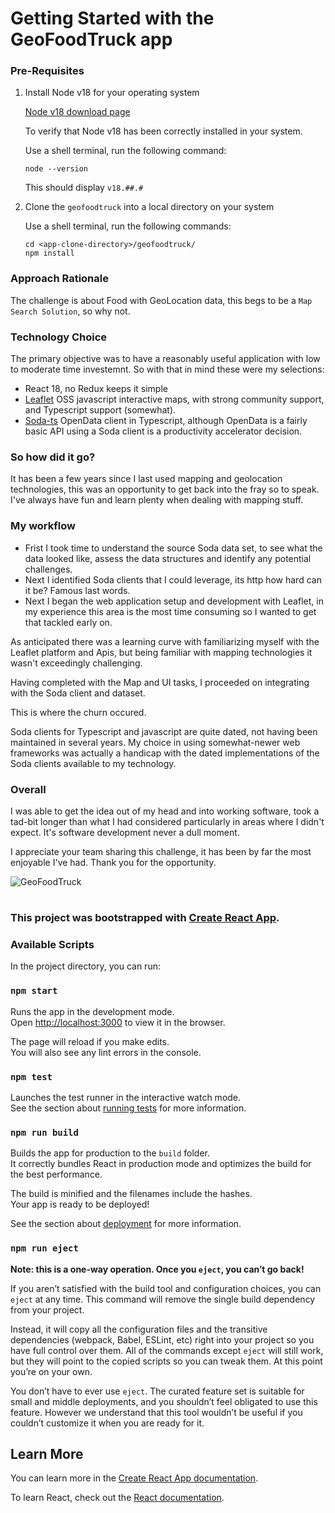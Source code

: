 # Getting Started with the GeoFoodTruck app

### Pre-Requisites
1. Install Node v18 for your operating system

   [Node v18 download page](https://nodejs.org/download/release/v18.19.1/)

   To verify that Node v18 has been correctly installed in your system.

   Use a shell terminal, run the following command:

   ```
   node --version
   ```
   This should display `v18.##.#`

2. Clone the `geofoodtruck` into a local directory on your system
   
   Use a shell terminal, run the following commands:

   ```
   cd <app-clone-directory>/geofoodtruck/
   npm install
   ```
### Approach Rationale
The challenge is about Food with GeoLocation data, this begs to be a `Map Search Solution`, so why not.

### Technology Choice
The primary objective was to have a reasonably useful application with low to moderate time investemnt. So with that in mind these were my selections:

- React 18, no Redux keeps it simple
- [Leaflet](https://leafletjs.com/) OSS javascript interactive maps, with strong community support, and Typescript support (somewhat).
- [Soda-ts](https://github.com/data-depo/soda-ts) OpenData client in Typescript, although OpenData is a fairly basic API using a Soda client is a productivity accelerator decision.

### So how did it go?
It has been a few years since I last used mapping and geolocation technologies, this was an opportunity to get back into the fray so to speak. I've always have fun and learn plenty when dealing with mapping stuff.

### My workflow
- Frist I took time to understand the source Soda data set, to see what the data looked like, assess the data structures and identify any potential challenges.
- Next I identified Soda clients that I could leverage, its http how hard can it be? Famous last words.
- Next I began the web application setup and development with Leaflet, in my experience this area is the most time consuming so I wanted to get that tackled early on.

As anticipated there was a learning curve with familiarizing myself with the Leaflet platform and Apis, but being familiar with mapping technologies it wasn't exceedingly challenging.

Having completed with the Map and UI tasks, I proceeded on integrating with the Soda client and dataset.

This is where the churn occured.

Soda clients for Typescript and javascript are quite dated, not having been maintained in several years. My choice in using somewhat-newer web frameworks was actually a handicap with the dated implementations of the Soda clients available to my technology.

### Overall
I was able to get the idea out of my head and into working software, took a tad-bit longer than what I had considered particularly in areas where I didn't expect. It's software development never a dull moment.

I appreciate your team sharing this challenge, it has been by far the most enjoyable I've had. Thank you for the opportunity.

![GeoFoodTruck](https://raw.githubusercontent.com/fredmerlo/geofoodtruck/main/geofoodtruck.gif)

#
### This project was bootstrapped with [Create React App](https://github.com/facebook/create-react-app).


### Available Scripts

In the project directory, you can run:

### `npm start`

Runs the app in the development mode.\
Open [http://localhost:3000](http://localhost:3000) to view it in the browser.

The page will reload if you make edits.\
You will also see any lint errors in the console.

### `npm test`

Launches the test runner in the interactive watch mode.\
See the section about [running tests](https://facebook.github.io/create-react-app/docs/running-tests) for more information.

### `npm run build`

Builds the app for production to the `build` folder.\
It correctly bundles React in production mode and optimizes the build for the best performance.

The build is minified and the filenames include the hashes.\
Your app is ready to be deployed!

See the section about [deployment](https://facebook.github.io/create-react-app/docs/deployment) for more information.

### `npm run eject`

**Note: this is a one-way operation. Once you `eject`, you can’t go back!**

If you aren’t satisfied with the build tool and configuration choices, you can `eject` at any time. This command will remove the single build dependency from your project.

Instead, it will copy all the configuration files and the transitive dependencies (webpack, Babel, ESLint, etc) right into your project so you have full control over them. All of the commands except `eject` will still work, but they will point to the copied scripts so you can tweak them. At this point you’re on your own.

You don’t have to ever use `eject`. The curated feature set is suitable for small and middle deployments, and you shouldn’t feel obligated to use this feature. However we understand that this tool wouldn’t be useful if you couldn’t customize it when you are ready for it.

## Learn More

You can learn more in the [Create React App documentation](https://facebook.github.io/create-react-app/docs/getting-started).

To learn React, check out the [React documentation](https://reactjs.org/).

